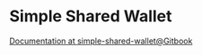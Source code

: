 # Simple Shared Wallet
[Documentation at simple-shared-wallet@Gitbook](https://regodefies.gitbook.io/home/blockchain-projects/smart-contracts/simple-shared-wallet)
